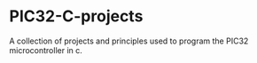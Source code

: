 # PIC32-C-projects
A collection of projects and principles used to program the PIC32 microcontroller in c.
